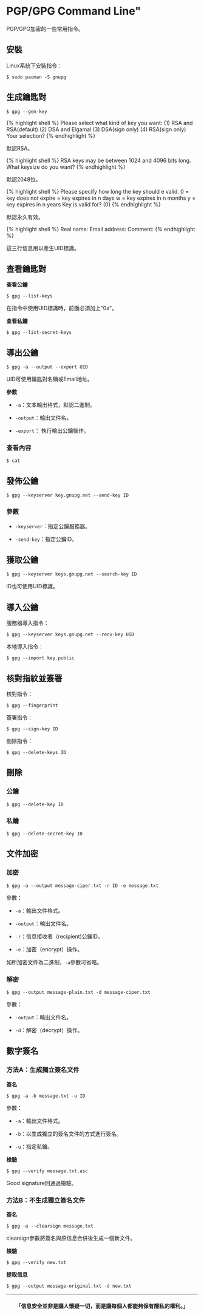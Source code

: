 # PGP/GPG Command Line"

PGP/GPG加密的一些常用指令。

## 安裝

Linux系統下安裝指令：

`$ sudo pacman -S gnupg`

## 生成鑰匙對

`$ gpg --gen-key`

{% highlight shell %}
Please select what kind of key you want: 
(1) RSA and RSA(default)
(2) DSA and Elgamal
(3) DSA(sign only)
(4) RSA(sign only)
Your selection?
{% endhighlight %}
    
默認RSA。

{% highlight shell %}
RSA keys may be between 1024 and 4096 bits long.
What keysize do you want?
{% endhighlight %}
    
默認2048位。

{% highlight shell %}
Please specify how long the key should e valid.
0 = key does not expire
<n> = key expires in n days
<n> w = key expires in n months
<n> y = key expires in n years
Key is valid for? (0)
{% endhighlight %}
    
默認永久有效。

{% highlight shell %}
Real name: 
Email address: 
Comment: 
{% endhighlight %}
    
這三行信息用以產生UID標識。

## 查看鑰匙對

<i class=""></i><strong> 查看公鑰</strong>

`$ gpg --list-keys`
    
在指令中使用UID標識時，前面必須加上"0x"。

<i class=""></i><strong> 查看私鑰</strong>

`$ gpg --list-secret-keys`

## 導出公鑰

`$ gpg -a --output --export UID`
    
UID可使用鑰匙對名稱或Email地址。

<i class=""></i><strong> 參數</strong>

* `-a`：文本輸出格式，默認二進制。

* `-output`：輸出文件名。

* `-export`： 執行輸出公鑰操作。

### 查看內容

`$ cat`
    
## 發佈公鑰

`$ gpg --keyserver key.gnupg.net --send-key ID`
    
### 參數

* `-keyserver`：指定公鑰服務器。

* `-send-key`：指定公鑰ID。

## 獲取公鑰

`$ gpg --keyserver keys.gnupg.net --search-key ID`
    
ID也可使用UID標識。

## 導入公鑰

服務器導入指令：

`$ gpg --keyserver keys.gnupg.net --recv-key UID`
    
本地導入指令：

`$ gpg --import key.public`
    
## 核對指紋並簽署

核對指令：

`$ gpg --fingerprint`
    
簽署指令：

`$ gpg --sign-key ID`
    
刪除指令：

`$ gpg --delete-keys ID`
    
## 刪除

### 公鑰

`$ gpg --delete-key ID`
    
### 私鑰

`$ gpg --delete-secret-key ID`

## 文件加密

### 加密

`$ gpg -a --output message-ciper.txt -r ID -e message.txt`
    
參數：

* `-a`：輸出文件格式。

* `-output`：輸出文件名。

* `-r`：信息接收者（recipient)公鑰ID。

* `-e`：加密（encrypt）操作。

如所加密文件為二進制，`-a`參數可省略。

### 解密

`$ gpg --output message-plain.txt -d message-ciper.txt`
    
參數：

* `-output`：輸出文件名。

* `-d`：解密（decrypt）操作。

## 數字簽名

### 方法A：生成獨立簽名文件

**簽名**

`$ gpg -a -b message.txt -u ID`
    
參數：

* `-a`：輸出文件格式。

* `-b`：以生成獨立的簽名文件的方式進行簽名。

* `-u`：指定私鑰。

**檢驗**

`$ gpg --verify message.txt.asc`
    
Good signature則通過檢驗。

### 方法B：不生成獨立簽名文件

**簽名**

`$ gpg -a --clearsign message.txt`
    
clearsign參數將簽名與原信息合併後生成一個新文件。

**檢驗**

`$ gpg --verify new.txt`
    
**提取信息**

`$ gpg --output message-original.txt -d new.txt`
    
---

<center>
<h4>「信息安全並非是讓人懷疑一切，而是讓每個人都能夠保有隱私的權利。」</h4>
</center>

<div class="eof"></div>

